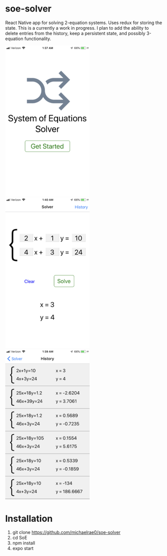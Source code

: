 # soe-solver

React Native app for solving 2-equation systems. Uses redux for storing the state. This is a currently a work in progress. I plan to add the ability to delete entries from the history, keep a persistent state, and possibly 3-equation functionality.

<p>
  <img src="https://github.com/michaelrae0/soe-solver/blob/master/assets/previews/home.PNG" width="270">
  <img src="https://github.com/michaelrae0/soe-solver/blob/master/assets/previews/solver.PNG" width="270">
  <img src="https://github.com/michaelrae0/soe-solver/blob/master/assets/previews/history.PNG" width="270">
</p>

# Installation

1) git clone https://github.com/michaelrae0/soe-solver
2) cd SoE
3) npm install
4) expo start
